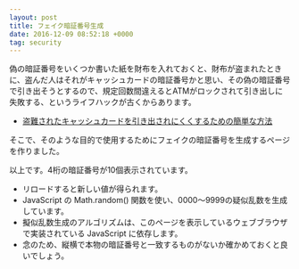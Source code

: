 ```yaml
---
layout: post
title: フェイク暗証番号生成
date: 2016-12-09 08:52:18 +0000
tag: security
---
```

偽の暗証番号をいくつか書いた紙を財布を入れておくと、財布が盗まれたときに、盗んだ人はそれがキャッシュカードの暗証番号かと思い、その偽の暗証番号で引き出そうとするので、規定回数間違えるとATMがロックされて引き出しに失敗する、というライフハックが古くからあります。

- [盗難されたキャッシュカードを引き出されにくくするための簡単な方法](http://nakamorikzs.net/entry/20080606/1212753072)

そこで、そのような目的で使用するためにフェイクの暗証番号を生成するページを作りました。

<ul>
<script type="text/javascript">
for (i = 0; i < 10; i++){
    var rand = Math.floor( Math.random() * 10000 ) ;
    document.write("<li>"+("000"+rand).slice(-4));
}
</script>
</ul>

以上です。4桁の暗証番号が10個表示されています。

* リロードすると新しい値が得られます。
* JavaScript の Math.random() 関数を使い、0000〜9999の疑似乱数を生成しています。
* 擬似乱数生成のアルゴリズムは、このページを表示しているウェブブラウザで実装されている JavaScript に依存します。
* 念のため、縦横で本物の暗証番号と一致するものがないか確かめておくと良いでしょう。
